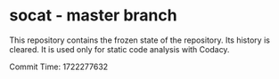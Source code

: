 # socat - master branch

This repository contains the frozen state of the repository.
Its history is cleared. It is used only for static code
analysis with Codacy.

Commit Time: 1722277632